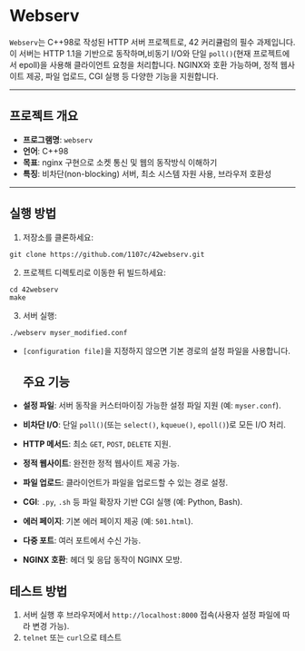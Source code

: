 # Webserv

`Webserv`는 C++98로 작성된 HTTP 서버 프로젝트로, 42 커리큘럼의 필수 과제입니다.
이 서버는 HTTP 1.1을 기반으로 동작하며,비동기 I/O와 단일 `poll()`(현재 프로젝트에서 epoll)을 사용해 클라이언트 요청을 처리합니다.
NGINX와 호환 가능하며, 정적 웹사이트 제공, 파일 업로드, CGI 실행 등 다양한 기능을 지원합니다.

---

## 프로젝트 개요

- **프로그램명**: `webserv`
- **언어**: C++98
- **목표**: nginx 구현으로 소켓 통신 및 웹의 동작방식 이해하기
- **특징**: 비차단(non-blocking) 서버, 최소 시스템 자원 사용, 브라우저 호환성

---

## 실행 방법

1. 저장소를 클론하세요:
```
git clone https://github.com/1107c/42webserv.git
```
2. 프로젝트 디렉토리로 이동한 뒤 빌드하세요:
```
cd 42webserv
make
```
3. 서버 실행:
```
./webserv myser_modified.conf
```
- `[configuration file]`을 지정하지 않으면 기본 경로의 설정 파일을 사용합니다. 

  ## 주요 기능

- **설정 파일**: 서버 동작을 커스터마이징 가능한 설정 파일 지원 (예: `myser.conf`).
- **비차단 I/O**: 단일 `poll()`(또는 `select()`, `kqueue()`, `epoll()`)로 모든 I/O 처리.
- **HTTP 메서드**: 최소 `GET`, `POST`, `DELETE` 지원.
- **정적 웹사이트**: 완전한 정적 웹사이트 제공 가능.
- **파일 업로드**: 클라이언트가 파일을 업로드할 수 있는 경로 설정.
- **CGI**: `.py`, `.sh` 등 파일 확장자 기반 CGI 실행 (예: Python, Bash).
- **에러 페이지**: 기본 에러 페이지 제공 (예: `501.html`).
- **다중 포트**: 여러 포트에서 수신 가능.
- **NGINX 호환**: 헤더 및 응답 동작이 NGINX 모방.

## 테스트 방법

1. 서버 실행 후 브라우저에서 `http://localhost:8000` 접속(사용자 설정 파일에 따라 변경 가능).
2. `telnet` 또는 `curl`으로 테스트
